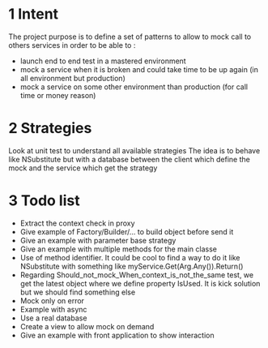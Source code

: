 # 1 Intent
The project purpose is to define a set of patterns to allow to mock call to others services in order to be able to :
- launch end to end test in a mastered environment
- mock a service when it is broken and could take time to be up again (in all environment but production)
- mock a service on some other environment than production (for call time or money reason)

# 2 Strategies
Look at unit test to understand all available strategies
The idea is to behave like NSubstitute but with a database between the client which define the mock and the service which get the strategy

# 3 Todo list
- Extract the context check in proxy
- Give example of Factory/Builder/... to build object before send it
- Give an example with parameter base strategy
- Give an example with multiple methods for the main classe
- Use of method identifier. It could be cool to find a way to do it like NSubstitute with something like myService.Get(Arg.Any()).Return()
- Regarding Should_not_mock_When_context_is_not_the_same test, we get the latest object where we define property IsUsed. It is kick solution but we should find something else
- Mock only on error
- Example with async
- Use a real database
- Create a view to allow mock on demand
- Give an example with front application to show interaction